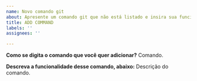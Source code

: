 ```yaml
---
name: Novo comando git
about: Apresente um comando git que não está listado e insira sua funcionalidade.
title: ADD COMMAND
labels: ''
assignees: ''

---
```


**Como se digita o comando que você quer adicionar?**
Comando.

**Descreva a funcionalidade desse comando, abaixo:**
Descrição do comando.
